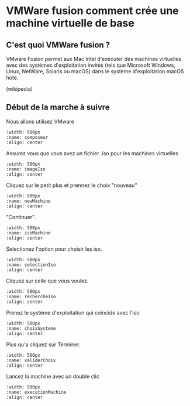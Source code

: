 
# VMWare  fusion  comment crée une machine virtuelle de base

## C'est quoi VMWare fusion ?

VMware Fusion permet aux Mac Intel d'exécuter des machines virtuelles avec des systèmes d'exploitation invités (tels que Microsoft Windows, Linux, NetWare, Solaris ou macOS) dans le système d'exploitation macOS hôte.

(wikipedia)

## Début de la marche à suivre

Nous allons utilisez VMware

```{image} images/composeur.png
:width: 500px
:name: composeur
:align: center
```

Assurez vous que vous avez un fichier .iso pour les machines virtuelles

```{image} images/imageIso.png
:width: 500px
:name: imageIso
:align: center
```

Cliquez sur le petit plus et prennez le choix "nouveau"

```{image} images/newMachine.png
:width: 500px
:name: newMachine
:align: center
```

"Continuer".

```{image} images/isoMachine.png
:width: 500px
:name: isoMachine
:align: center
```

Selectionez l'option pour choisir les iso.

```{image} images/selectionIso.png
:width: 500px
:name: selectionIso
:align: center
```

Cliquez sur celle que vous voulez.

```{image} images/rechercheIso.png
:width: 500px
:name: rechercheIso
:align: center
```

Prenez le système d'exploitation qui coïncide avec l'iso

```{image} images/choixSysteme.png
:width: 500px
:name: choixSysteme
:align: center
```

Plus qu'a cliquez sur Terminer.

```{image} images/validerChoix.png
:width: 500px
:name: validerChoix
:align: center
```

Lancez la machine avec un double clic

```{image} images/executionMachine.png
:width: 500px
:name: executionMachine
:align: center
```
